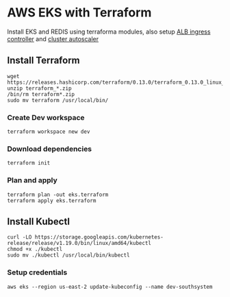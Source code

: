 # AWS EKS with Terraform

Install EKS and REDIS using terraforma modules, also setup [ALB ingress controller](https://github.com/kubernetes-sigs/aws-alb-ingress-controller) and [cluster autoscaler](https://docs.aws.amazon.com/eks/latest/userguide/cluster-autoscaler.html)

## Install Terraform

```shell
wget https://releases.hashicorp.com/terraform/0.13.0/terraform_0.13.0_linux_amd64.zip
unzip terraform_*.zip
/bin/rm terraform*.zip
sudo mv terraform /usr/local/bin/
```

### Create Dev workspace

```shell
terraform workspace new dev
```

### Download dependencies

```shell
terraform init
```

### Plan and apply 

```shell
terraform plan -out eks.terraform
terraform apply eks.terraform 
```

## Install Kubectl

```shell 
curl -LO https://storage.googleapis.com/kubernetes-release/release/v1.19.0/bin/linux/amd64/kubectl
chmod +x ./kubectl
sudo mv ./kubectl /usr/local/bin/kubectl
```

### Setup credentials

```shell
aws eks --region us-east-2 update-kubeconfig --name dev-southsystem
```

